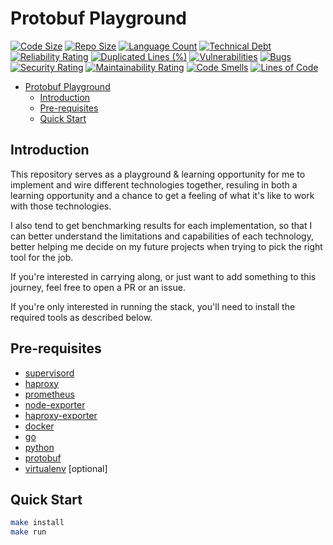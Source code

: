 # Protobuf Playground

[![Code Size](https://img.shields.io/github/languages/code-size/meysam81/protobuf-playground)](https://github.com/meysam81/protobuf-playground)
[![Repo Size](https://img.shields.io/github/repo-size/meysam81/protobuf-playground)](https://github.com/meysam81/protobuf-playground)
[![Language Count](https://img.shields.io/github/languages/count/meysam81/protobuf-playground)](https://github.com/meysam81/protobuf-playground)
[![Technical Debt](https://sonarcloud.io/api/project_badges/measure?project=meysam81_protobuf-playground&metric=sqale_index)](https://sonarcloud.io/summary/new_code?id=meysam81_protobuf-playground)
[![Reliability Rating](https://sonarcloud.io/api/project_badges/measure?project=meysam81_protobuf-playground&metric=reliability_rating)](https://sonarcloud.io/summary/new_code?id=meysam81_protobuf-playground)
[![Duplicated Lines (%)](https://sonarcloud.io/api/project_badges/measure?project=meysam81_protobuf-playground&metric=duplicated_lines_density)](https://sonarcloud.io/summary/new_code?id=meysam81_protobuf-playground)
[![Vulnerabilities](https://sonarcloud.io/api/project_badges/measure?project=meysam81_protobuf-playground&metric=vulnerabilities)](https://sonarcloud.io/summary/new_code?id=meysam81_protobuf-playground)
[![Bugs](https://sonarcloud.io/api/project_badges/measure?project=meysam81_protobuf-playground&metric=bugs)](https://sonarcloud.io/summary/new_code?id=meysam81_protobuf-playground)
[![Security Rating](https://sonarcloud.io/api/project_badges/measure?project=meysam81_protobuf-playground&metric=security_rating)](https://sonarcloud.io/summary/new_code?id=meysam81_protobuf-playground)
[![Maintainability Rating](https://sonarcloud.io/api/project_badges/measure?project=meysam81_protobuf-playground&metric=sqale_rating)](https://sonarcloud.io/summary/new_code?id=meysam81_protobuf-playground)
[![Code Smells](https://sonarcloud.io/api/project_badges/measure?project=meysam81_protobuf-playground&metric=code_smells)](https://sonarcloud.io/summary/new_code?id=meysam81_protobuf-playground)
[![Lines of Code](https://sonarcloud.io/api/project_badges/measure?project=meysam81_protobuf-playground&metric=ncloc)](https://sonarcloud.io/summary/new_code?id=meysam81_protobuf-playground)

<!-- START doctoc generated TOC please keep comment here to allow auto update -->
<!-- DON'T EDIT THIS SECTION, INSTEAD RE-RUN doctoc TO UPDATE -->

- [Protobuf Playground](#protobuf-playground)
  - [Introduction](#introduction)
  - [Pre-requisites](#pre-requisites)
  - [Quick Start](#quick-start)

<!-- END doctoc generated TOC please keep comment here to allow auto update -->

## Introduction

This repository serves as a playground & learning opportunity for me to
implement and wire different technologies together, resuling in both a learning
opportunity and a chance to get a feeling of what it's like to work with those
technologies.

I also tend to get benchmarking results for each implementation, so that I can
better understand the limitations and capabilities of each technology, better
helping me decide on my future projects when trying to pick the right tool for
the job.

If you're interested in carrying along, or just want to add something to this
journey, feel free to open a PR or an issue.

If you're only interested in running the stack, you'll need to install the
required tools as described below.

## Pre-requisites

- [supervisord](http://supervisord.org/)
- [haproxy](http://www.haproxy.org/)
- [prometheus](https://prometheus.io/download/#prometheus)
- [node-exporter](https://prometheus.io/download/#node_exporter)
- [haproxy-exporter](https://prometheus.io/download/#haproxy_exporter)
- [docker](https://docs.docker.com/install/)
- [go](https://golang.org/dl/)
- [python](https://www.python.org/downloads/)
- [protobuf](https://github.com/protocolbuffers/protobuf#protocol-compiler-installation)
- [virtualenv](https://virtualenv.pypa.io/en/latest/installation.html) [optional]

## Quick Start

```bash
make install
make run
```
